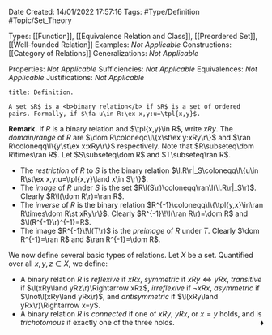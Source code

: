 <div class="topSpace"></div>

Date Created: 14/01/2022 17:57:16
Tags: #Type/Definition #Topic/Set_Theory

Types: [[Function]], [[Equivalence Relation and Class]], [[Preordered Set]], [[Well-founded Relation]]
Examples: <i>Not Applicable</i> 
Constructions: [[Category of Relations]]
Generalizations: <i>Not Applicable</i>

Properties: <i>Not Applicable</i>
Sufficiencies: <i>Not Applicable</i>
Equivalences: <i>Not Applicable</i>
Justifications: <i>Not Applicable</i>

``` ad-Definition
title: Definition.

A set $R$ is a <b>binary relation</b> if $R$ is a set of ordered pairs. Formally, if $\fa u\in R:\ex x,y:u=\tpl{x,y}$. 

```

<b>Remark.</b> If $R$ is a binary relation and $\tpl{x,y}\in R$, write $xRy$. The <i>domain/range</i> of $R$ are $\dom R\coloneqq\l\{x\st\ex y:xRy\r\}$ and $\ran R\coloneqq\l\{y\st\ex x:xRy\r\}$ respectively. Note that $R\subseteq\dom R\times\ran R$. Let $S\subseteq\dom R$ and $T\subseteq\ran R$.
* The <i>restriction</i> of $R$ to $S$ is the binary relation $\l.R\r|_S\coloneqq\l\{u\in R\st\ex x,y:u=\tpl{x,y}\land x\in S\r\}$.
* The <i>image</i> of $R$ under $S$ is the set $R\l(S\r)\coloneqq\ran\l(\l.R\r|_S\r)$. Clearly $R\l(\dom R\r)=\ran R$.
* The <i>inverse</i> of $R$ is the binary relation $R^{-1}\coloneqq\l\{\tpl{y,x}\in\ran R\times\dom R\st xRy\r\}$. Clearly $R^{-1}\!\l(\ran R\r)=\dom R$ and $\l(R^{-1}\r)^{-1}=R$.
* The image $R^{-1}\!\l(T\r)$ is the <i>preimage</i> of $R$ under $T$. Clearly $\dom R^{-1}=\ran R$ and $\ran R^{-1}=\dom R$.

We now define several basic types of relations. Let $X$ be a set. Quantified over all $x,y,z\in X$, we define:
* A binary relation $R$ is <i>reflexive</i> if $xRx$, <i>symmetric</i> if $xRy\Leftrightarrow yRx$, <i>transitive</i> if $\l(xRy\land yRz\r)\Rightarrow xRz$, <i>irreflexive</i> if $\lnot xRx$, <i>asymmetric</i> if $\lnot\l(xRy\land yRx\r)$, and <i>antisymmetric</i> if $\l(xRy\land yRx\r)\Rightarrow x=y$.
* A binary relation $R$ is <i>connected</i> if one of $xRy$, $yRx$, or $x=y$ holds, and is <i>trichotomous</i> if exactly one of the three holds.<span style="float:right;">$\blacklozenge$</span>

